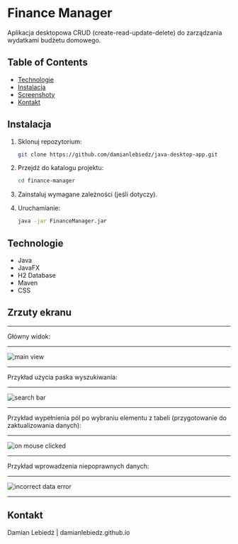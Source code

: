 # Finance Manager

Aplikacja desktopowa CRUD (create-read-update-delete) do zarządzania wydatkami budżetu domowego.

## Table of Contents
- [Technologie](#technologie)
- [Instalacja](#instalacja)
- [Screenshoty](#screenshoty)
- [Kontakt](#kontakt)

## Instalacja
1. Sklonuj repozytorium:
   ```bash
   git clone https://github.com/damianlebiedz/java-desktop-app.git
   
2. Przejdź do katalogu projektu:
   ```bash
   cd finance-manager
   
3. Zainstaluj wymagane zależności (jeśli dotyczy).

4. Uruchamianie:
   ```bash
   java -jar FinanceManager.jar

## Technologie
- Java
- JavaFX
- H2 Database
- Maven
- CSS

## Zrzuty ekranu

***
Główny widok:
***
![main view](https://github.com/damianlebiedz/Finance-Manager-CRUD-/assets/109239676/3ed67c90-f38d-4e89-84e4-b9bf3fa5ac0a)
***
Przykład użycia paska wyszukiwania:
***
![search bar](https://github.com/damianlebiedz/Finance-Manager-CRUD-/assets/109239676/2d4ee471-396d-4519-8891-c11270c66856)
***
Przykład wypełnienia pól po wybraniu elementu z tabeli (przygotowanie do zaktualizowania danych):
***
![on mouse clicked](https://github.com/damianlebiedz/Finance-Manager-CRUD-/assets/109239676/36d219a3-2704-490f-be66-c4ee589e244e)
***
Przykład wprowadzenia niepoprawnych danych:
***
![incorrect data error](https://github.com/damianlebiedz/Finance-Manager-CRUD-/assets/109239676/25cad134-90b9-4c17-8674-26cd7429e21f)
***

## Kontakt
Damian Lebiedź | damianlebiedz.github.io

